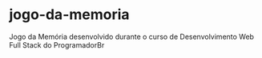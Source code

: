 # jogo-da-memoria
Jogo da Memória desenvolvido durante o curso de Desenvolvimento  Web Full Stack do ProgramadorBr
